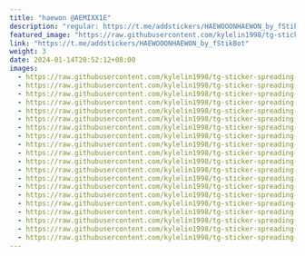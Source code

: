 ```yaml
---
title: "haewon @AEMIXX1E"
description: "regular: https://t.me/addstickers/HAEWOOONHAEWON_by_fStikBot"
featured_image: "https://raw.githubusercontent.com/kylelin1998/tg-sticker-spreading-worldwide-images/main/img/e5308dc4-8343-4597-b473-d71ea359e7f8.jpg"
link: "https://t.me/addstickers/HAEWOOONHAEWON_by_fStikBot"
weight: 3
date: 2024-01-14T20:52:12+08:00
images:
  - https://raw.githubusercontent.com/kylelin1998/tg-sticker-spreading-worldwide-images/main/img/e5308dc4-8343-4597-b473-d71ea359e7f8.jpg
  - https://raw.githubusercontent.com/kylelin1998/tg-sticker-spreading-worldwide-images/main/img/a79ad246-b4ee-41a7-ad49-c12e6ebeafe2.jpg
  - https://raw.githubusercontent.com/kylelin1998/tg-sticker-spreading-worldwide-images/main/img/c850a95c-78d1-4c44-9c5f-5460d0ca8320.jpg
  - https://raw.githubusercontent.com/kylelin1998/tg-sticker-spreading-worldwide-images/main/img/c31fd901-48cd-4f99-83e8-d8753072af9d.jpg
  - https://raw.githubusercontent.com/kylelin1998/tg-sticker-spreading-worldwide-images/main/img/c8d95b6c-6028-4212-91ff-9662470d2cff.jpg
  - https://raw.githubusercontent.com/kylelin1998/tg-sticker-spreading-worldwide-images/main/img/46b50ba0-f4d2-4217-9660-85c8552f54b0.jpg
  - https://raw.githubusercontent.com/kylelin1998/tg-sticker-spreading-worldwide-images/main/img/494b7575-f7f6-41e0-9320-3e3a92f60818.jpg
  - https://raw.githubusercontent.com/kylelin1998/tg-sticker-spreading-worldwide-images/main/img/36ab2ce9-1f5a-4db0-b60e-346c1d950ed9.jpg
  - https://raw.githubusercontent.com/kylelin1998/tg-sticker-spreading-worldwide-images/main/img/fb5baf01-d1c6-428e-b843-42b9428e960b.jpg
  - https://raw.githubusercontent.com/kylelin1998/tg-sticker-spreading-worldwide-images/main/img/0953c4cf-d2a9-4bfe-b902-3ef8613395e7.jpg
  - https://raw.githubusercontent.com/kylelin1998/tg-sticker-spreading-worldwide-images/main/img/1df8481a-d127-4c0e-9ec8-3172953bc448.jpg
  - https://raw.githubusercontent.com/kylelin1998/tg-sticker-spreading-worldwide-images/main/img/9ab55553-195a-4e57-ac71-b59e54520035.jpg
  - https://raw.githubusercontent.com/kylelin1998/tg-sticker-spreading-worldwide-images/main/img/bb2d1884-5243-4d15-ba73-7d778f16a57f.jpg
  - https://raw.githubusercontent.com/kylelin1998/tg-sticker-spreading-worldwide-images/main/img/7c51c12e-1949-4e0a-b6be-d62b7e13f313.jpg
  - https://raw.githubusercontent.com/kylelin1998/tg-sticker-spreading-worldwide-images/main/img/d4833d7c-87a3-4d26-9889-6e1a1a44148c.jpg
  - https://raw.githubusercontent.com/kylelin1998/tg-sticker-spreading-worldwide-images/main/img/79501ee8-7827-4320-9d3c-55cb12ec15df.jpg
  - https://raw.githubusercontent.com/kylelin1998/tg-sticker-spreading-worldwide-images/main/img/726cfbe0-0ed7-4bf1-b7c2-3f9ae8541ffb.jpg
  - https://raw.githubusercontent.com/kylelin1998/tg-sticker-spreading-worldwide-images/main/img/eb816256-c846-48c2-81e4-4e2fa2ce5354.jpg
  - https://raw.githubusercontent.com/kylelin1998/tg-sticker-spreading-worldwide-images/main/img/b94a06cf-8fff-4616-bd92-ea2fccd976eb.jpg
  - https://raw.githubusercontent.com/kylelin1998/tg-sticker-spreading-worldwide-images/main/img/be847869-60ed-4930-ad70-ec30e7f0c91b.jpg
---
```

